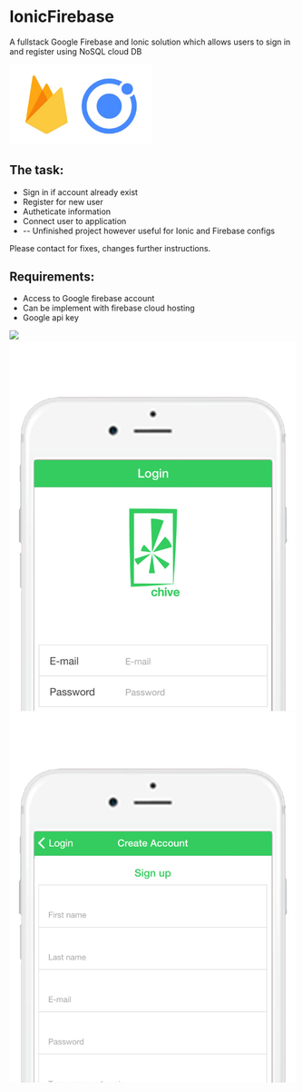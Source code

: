 # IonicFirebase
<p>A fullstack Google Firebase and Ionic solution which allows users to sign in and register using NoSQL cloud DB</p>

<img src="https://github.com/fabianfranklinhuffstead/IonicFirebase/blob/master/www/img/image-readme.jpg" height="50%" width="50%">

<h2>The task: </h2>
<ul>
  <li>Sign in if account already exist</li>
  <li>Register for new user</li>
  <li>Autheticate information</li>
  <li>Connect user to application</li>
  <li>-- Unfinished project however useful for Ionic and Firebase configs</li>
</ul>

<p>Please contact for fixes, changes further instructions.</p>


<h2>Requirements: </h2>
<ul>
  <li>Access to Google firebase account</li>
  <li>Can be implement with firebase cloud hosting</li>
  <li>Google api key</li>
</ul>


<img src="https://github.com/fabianfranklinhuffstead/IonicFirebase/blob/master/www/img/instructions.jpg" height="30%" weight="30%">
<img src="https://github.com/fabianfranklinhuffstead/IonicFirebase/blob/master/www/img/instructions2.jpg" height="30%" weight="30%">
<img src="https://github.com/fabianfranklinhuffstead/IonicFirebase/blob/master/www/img/instructions3.jpg" height="30%" weight="30%">
